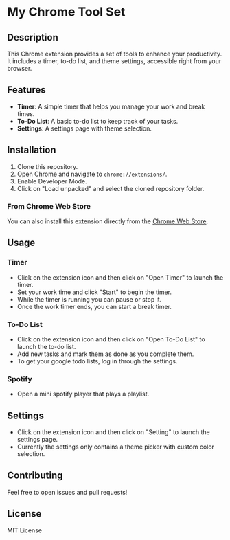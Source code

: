 # My Chrome Tool Set

## Description

This Chrome extension provides a set of tools to enhance your productivity. It includes a timer, to-do list, and theme settings, accessible right from your browser.

## Features

- **Timer**: A simple timer that helps you manage your work and break times.
- **To-Do List**: A basic to-do list to keep track of your tasks.
- **Settings**: A settings page with theme selection.

## Installation

1. Clone this repository.
2. Open Chrome and navigate to `chrome://extensions/`.
3. Enable Developer Mode.
4. Click on "Load unpacked" and select the cloned repository folder.

### From Chrome Web Store

You can also install this extension directly from the [Chrome Web Store](https://chrome.google.com/webstore/detail/my-chrome-tool-set/ojfhpccogblegeiacmljgecdcmadecgg/related?hl=en&authuser=0).

## Usage

### Timer

- Click on the extension icon and then click on "Open Timer" to launch the timer.
- Set your work time and click "Start" to begin the timer.
- While the timer is running you can pause or stop it.
- Once the work timer ends, you can start a break timer.

### To-Do List

- Click on the extension icon and then click on "Open To-Do List" to launch the to-do list.
- Add new tasks and mark them as done as you complete them.
- To get your google todo lists, log in through the settings.

### Spotify

- Open a mini spotify player that plays a playlist.

## Settings

- Click on the extension icon and then click on "Setting" to launch the settings page.
- Currently the settings only contains a theme picker with custom color selection.

## Contributing

Feel free to open issues and pull requests!

## License

MIT License
